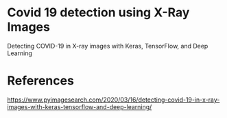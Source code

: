 # Covid 19 detection using X-Ray Images
Detecting COVID-19 in X-ray images with Keras, TensorFlow, and Deep Learning

# References

https://www.pyimagesearch.com/2020/03/16/detecting-covid-19-in-x-ray-images-with-keras-tensorflow-and-deep-learning/